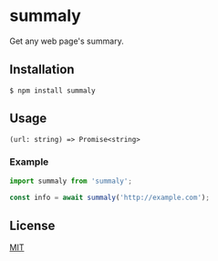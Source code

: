 summaly
=======

Get any web page's summary.

Installation
------------
`$ npm install summaly`

Usage
-----
`(url: string) => Promise<string>`

### Example
``` javascript
import summaly from 'summaly';

const info = await summaly('http://example.com');
```

License
-------
[MIT](LICENSE)
